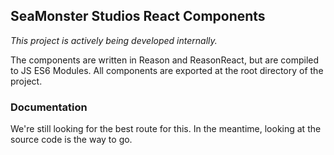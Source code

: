 ## SeaMonster Studios React Components

_This project is actively being developed internally._

The components are written in Reason and ReasonReact, but are compiled to JS ES6 Modules. All components are exported at the root directory of the project.

### Documentation

We're still looking for the best route for this. In the meantime, looking at the source code is the way to go.
